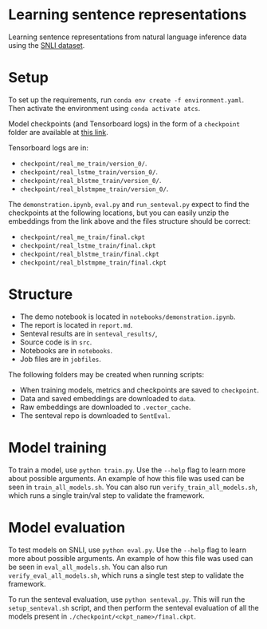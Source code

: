 # Learning sentence representations
Learning sentence representations from natural language inference data using the [SNLI dataset](https://huggingface.co/datasets/stanfordnlp/snli). 

# Setup

To set up the requirements, run `conda env create -f environment.yaml`. Then activate 
the environment using `conda activate atcs`. 

Model checkpoints (and Tensorboard logs) in the form of a `checkpoint` folder are available at [this link](https://drive.google.com/drive/folders/1r1Rz8RfBsE_tOXzfJiaPJ4MuiPYB6ee3?usp=share_link). 

Tensorboard logs are in: 
  - `checkpoint/real_me_train/version_0/`. 
  - `checkpoint/real_lstme_train/version_0/`. 
  - `checkpoint/real_blstme_train/version_0/`. 
  - `checkpoint/real_blstmpme_train/version_0/`. 

The `demonstration.ipynb`, `eval.py` and `run_senteval.py` expect to find the checkpoints at the following locations, 
but you can easily unzip the embeddings from the link above and the files structure should be correct: 
- `checkpoint/real_me_train/final.ckpt`
- `checkpoint/real_lstme_train/final.ckpt`
- `checkpoint/real_blstme_train/final.ckpt`
- `checkpoint/real_blstmpme_train/final.ckpt`

# Structure

- The demo notebook is located in `notebooks/demonstration.ipynb`. 
- The report is located in `report.md`. 
- Senteval results are in `senteval_results/`, 
- Source code is in `src`. 
- Notebooks are in `notebooks`. 
- Job files are in `jobfiles`.

The following folders may be created when running scripts:

- When training models, metrics and checkpoints are saved to `checkpoint`. 
- Data and saved embeddings are downloaded to `data`. 
- Raw embeddings are downloaded to `.vector_cache`. 
- The senteval repo is downloaded to `SentEval`. 

# Model training

To train a model, use `python train.py`. Use the `--help` flag to learn more about possible arguments. 
An example of how this file was used can be seen in `train_all_models.sh`. You can also run `verify_train_all_models.sh`, 
which runs a single train/val step to validate the framework. 

# Model evaluation

To test models on SNLI, use `python eval.py`. Use the `--help` flag to learn more about possible arguments. 
An example of how this file was used can be seen in `eval_all_models.sh`. You can also run `verify_eval_all_models.sh`, 
which runs a single test step to validate the framework. 

To run the senteval evaluation, use `python senteval.py`. This will run the `setup_senteval.sh` script, and then 
perform the senteval evaluation of all the models present in `./checkpoint/<ckpt_name>/final.ckpt`. 

